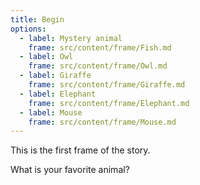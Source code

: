 ```yaml
---
title: Begin
options:
  - label: Mystery animal
    frame: src/content/frame/Fish.md
  - label: Owl
    frame: src/content/frame/Owl.md
  - label: Giraffe
    frame: src/content/frame/Giraffe.md
  - label: Elephant
    frame: src/content/frame/Elephant.md
  - label: Mouse
    frame: src/content/frame/Mouse.md
---
```


This is the first frame of the story.

What is your favorite animal?
